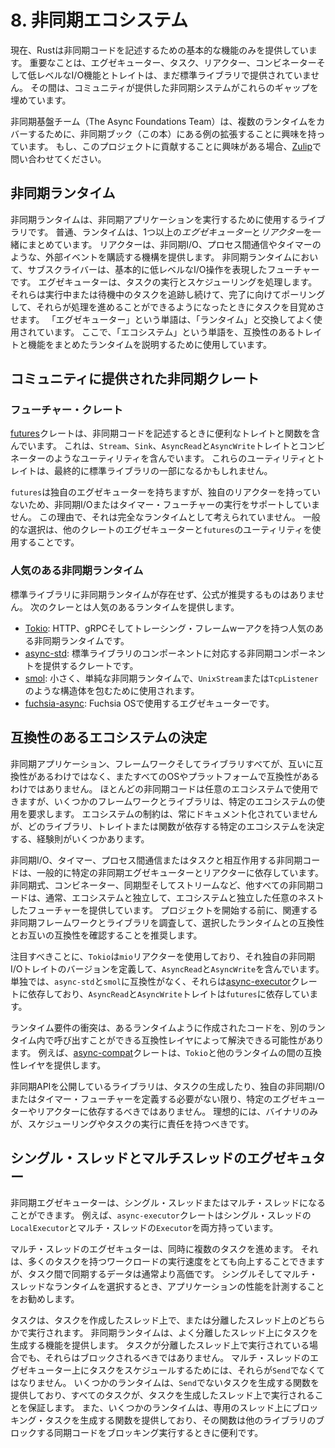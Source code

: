 # 8. 非同期エコシステム

現在、Rustは非同期コードを記述するための基本的な機能のみを提供しています。
重要なことは、エグゼキューター、タスク、リアクター、コンビネーターそして低レベルなI/O機能とトレイトは、まだ標準ライブラリで提供されていません。
その間は、コミュニティが提供した非同期システムがこれらのギャップを埋めています。

非同期基盤チーム（The Async Foundations Team）は、複数のランタイムをカバーするために、非同期ブック（この本）にある例の拡張することに興味を持っています。
もし、このプロジェクトに貢献することに興味がある場合、[Zulip](https://rust-lang.zulipchat.com/#narrow/stream/201246-wg-async-foundations.2Fbook)で問い合わせてください。

## 非同期ランタイム

非同期ランタイムは、非同期アプリケーションを実行するために使用するライブラリです。
普通、ランタイムは、1つ以上の*エグゼキューター*と*リアクター*を一緒にまとめています。
リアクターは、非同期I/O、プロセス間通信やタイマーのような、外部イベントを購読する機構を提供します。
非同期ランタイムにおいて、サブスクライバーは、基本的に低レベルなI/O操作を表現したフューチャーです。
エグゼキューターは、タスクの実行とスケジューリングを処理します。
それらは実行中または待機中のタスクを追跡し続けて、完了に向けてポーリングして、それらが処理を進めることができるようになったときにタスクを目覚めさせます。
「エグゼキューター」という単語は、「ランタイム」と交換してよく使用されています。
ここで、「エコシステム」という単語を、互換性のあるトレイトと機能をまとめたランタイムを説明するために使用しています。

## コミュニティに提供された非同期クレート

### フューチャー・クレート

[futures](https://docs.rs/futures/)クレートは、非同期コードを記述するときに便利なトレイトと関数を含んでいます。
これは、`Stream`、`Sink`、`AsyncRead`と`AsyncWrite`トレイトとコンビネーターのようなユーティリティを含んでいます。
これらのユーティリティとトレイトは、最終的に標準ライブラリの一部になるかもしれません。

`futures`は独自のエグゼキューターを持ちますが、独自のリアクターを持っていないため、非同期I/Oまたはタイマー・フューチャーの実行をサポートしていません。
この理由で、それは完全なランタイムとして考えられていません。
一般的な選択は、他のクレートのエグゼキューターと`futures`のユーティリティを使用することです。

### 人気のある非同期ランタイム

標準ライブラリに非同期ランタイムが存在せず、公式が推奨するものはありません。
次のクレーとは人気のあるランタイムを提供します。

* [Tokio](https://docs.rs/tokio/): HTTP、gRPCそしてトレーシング・フレームwーアクを持つ人気のある非同期ランタイムです。
* [async-std](https://docs.rs/async-std/): 標準ライブラリのコンポーネントに対応する非同期コンポーネントを提供するクレートです。
* [smol](https://docs.rs/smol/): 小さく、単純な非同期ランタイムで、`UnixStream`または`TcpListener`のような構造体を包むために使用されます。
* [fuchsia-async](https://fuchsia.googlesource.com/fuchsia/+/master/src/lib/fuchsia-async/): Fuchsia OSで使用するエグゼキューターです。

## 互換性のあるエコシステムの決定

非同期アプリケーション、フレームワークそしてライブラリすべてが、互いに互換性があるわけではなく、またすべてのOSやプラットフォームで互換性があるわけではありません。
ほとんどの非同期コードは任意のエコシステムで使用できますが、いくつかのフレームワークとライブラリは、特定のエコシステムの使用を要求します。
エコシステムの制約は、常にドキュメント化されていませんが、どのライブラリ、トレイトまたは関数が依存する特定のエコシステムを決定する、経験則がいくつかあります。

非同期I/O、タイマー、プロセス間通信またはタスクと相互作用する非同期コードは、一般的に特定の非同期エグゼキューターとリアクターに依存しています。
非同期式、コンビネーター、同期型そしてストリームなど、他すべての非同期コードは、通常、エコシステムと独立して、エコシステムと独立した任意のネストしたフューチャーを提供しています。
プロジェクトを開始する前に、関連する非同期フレームワークとライブラリを調査して、選択したランタイムとの互換性とお互いの互換性を確認することを推奨します。

注目すべきことに、`Tokio`は`mio`リアクターを使用しており、それ独自の非同期I/Oトレイトのバージョンを定義して、`AsyncRead`と`AsyncWrite`を含んでいます。
単独では、`async-std`と`smol`に互換性がなく、それらは[async-executor](https://docs.rs/async-executor)クレートに依存しており、`AsyncRead`と`AsyncWrite`トレイトは`futures`に依存しています。

ランタイム要件の衝突は、あるランタイムように作成されたコードを、別のランタイム内で呼び出すことができる互換性レイヤによって解決できる可能性があります。
例えば、[async-compat](https://docs.rs/async_compat)クレートは、`Tokio`と他のランタイムの間の互換性レイヤを提供します。

非同期APIを公開しているライブラリは、タスクの生成したり、独自の非同期I/Oまたはタイマー・フューチャーを定義する必要がない限り、特定のエグゼキューターやリアクターに依存するべきではありません。
理想的には、バイナリのみが、スケジューリングやタスクの実行に責任を持つべきです。

## シングル・スレッドとマルチスレッドのエグゼキュター

非同期エグゼキューターは、シングル・スレッドまたはマルチ・スレッドになることができます。
例えば、`async-executor`クレートはシングル・スレッドの`LocalExecutor`とマルチ・スレッドの`Executor`を両方持っています。

マルチ・スレッドのエグゼキュターは、同時に複数のタスクを進めます。
それは、多くのタスクを持つワークロードの実行速度をとても向上することできますが、タスク間で同期するデータは通常より高価です。
シングルそしてマルチ・スレッドなランタイムを選択するとき、アプリケーションの性能を計測することをお勧めします。

タスクは、タスクを作成したスレッド上で、または分離したスレッド上のどちらかで実行されます。
非同期ランタイムは、よく分離したスレッド上にタスクを生成する機能を提供します。
タスクが分離したスレッド上で実行されている場合でも、それらはブロックされるべきではありません。
マルチ・スレッドのエグゼキューター上にタスクをスケジュールするためには、それらが`Send`でなくてはなりません。
いくつかのランタイムは、`Send`でないタスクを生成する関数を提供しており、すべてのタスクが、タスクを生成したスレッド上で実行されることを保証します。
また、いくつかのランタイムは、専用のスレッド上にブロッキング・タスクを生成する関数を提供しており、その関数は他のライブラリのブロックする同期コードをブロッキング実行するときに便利です。

